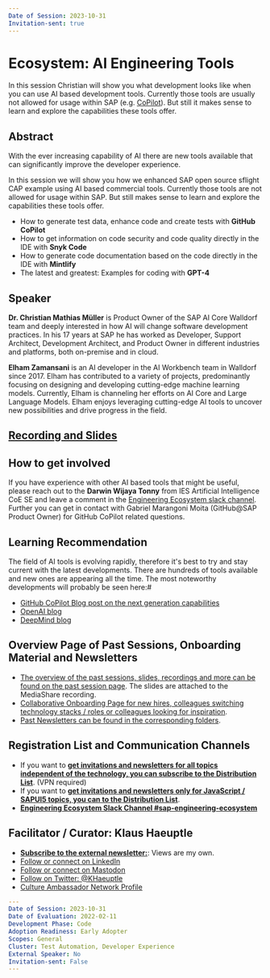 ```yaml
---
Date of Session: 2023-10-31
Invitation-sent: true
---
```



# Ecosystem: AI Engineering Tools

In this session Christian will show you what development looks like when you can use AI based development tools.
Currently those tools are usually not allowed for usage within SAP (e.g. [CoPilot](https://sap.stackenterprise.co/questions/3729)). But still it makes sense to learn and explore the capabilities these tools offer.

## Abstract

With the ever increasing capability of AI there are new tools available that can significantly improve the developer experience.

In this session we will show you how we enhanced SAP open source sflight CAP example using AI based commercial tools.
Currently those tools are not allowed for usage within SAP. But still makes sense to learn and explore the capabilities these tools offer.

- How to generate test data, enhance code and create tests with **GitHub CoPilot**
- How to get information on code security and code quality directly in the IDE with **Snyk Code**
- How to generate code documentation based on the code directly in the IDE with **Mintlify**
- The latest and greatest: Examples for coding with **GPT-4**

## Speaker

**Dr. Christian Mathias Müller** is Product Owner of the SAP AI Core Walldorf team and deeply interested in how AI will change software development practices. In his 17 years at SAP he has worked as Developer, Support Architect, Development Architect, and Product Owner in different industries and platforms, both on-premise and in cloud.

**Elham Zamansani** is an AI developer in the AI Workbench team in Walldorf since 2017. Elham has contributed to a variety of projects, predominantly focusing on designing and developing cutting-edge machine learning models. Currently, Elham is channeling her efforts on AI Core and Large Language Models. Elham enjoys leveraging cutting-edge AI tools to uncover new possibilities and drive progress in the field.

## [Recording and Slides](https://video.sap.com/media/t/1_jsm1857n/145787301)

## How to get involved

If you have experience with other AI based tools that might be useful, please reach out to the **Darwin Wijaya Tonny** from IES Artificial Intelligence CoE SE and leave a comment in the [Engineering Ecosystem slack channel][Slack]. 
Further you can get in contact with Gabriel Marangoni Moita (GitHub@SAP Product Owner) for GitHub CoPilot related questions.

## Learning Recommendation

The field of AI tools is evolving rapidly, therefore it's best to try and stay current with the latest developments. There are hundreds of tools available and new ones are appearing all the time. The most noteworthy developments will probably be seen here:#

- [GitHub CoPilot Blog post on the next generation capabilities](https://github.blog/2023-03-22-github-copilot-x-the-ai-powered-developer-experience/)
- [OpenAI blog](https://openai.com/blog)
- [DeepMind blog](https://www.deepmind.com/blog)

## Overview Page of Past Sessions, Onboarding Material and Newsletters

- [The overview of the past sessions, slides, recordings and more can be found on the past session page][Recordings].  The slides are attached to the MediaShare recording.
- [Collaborative Onboarding Page for new hires, colleagues switching technology stacks / roles or colleagues looking for inspiration](https://pages.github.tools.sap/Onboarding/Onboarding/#/).
- [Past Newsletters can be found in the corresponding folders](https://github.tools.sap/CloudNativeCulture/Ecosystem/tree/master/Newsletter).
 
## Registration List and Communication Channels

- If you want to **[get invitations and newsletters for all topics independent of
  the technology, you can subscribe to the Distribution List][DL]**. (VPN required)
- If you want to **[get invitations and newsletters only for JavaScript / SAPUI5
  topics, you can to the Distribution List][Event]**.
- **[Engineering Ecosystem Slack Channel #sap-engineering-ecosystem][Slack]**

[DL]: https://profiles.wdf.sap.corp/groups/5b7147227bcf84e8be00000f/users
[Event]: https://fiorilaunchpad-sapitcloud.dispatcher.hana.ondemand.com/sap/hana/uis/clients/ushell-app/shells/fiori/FioriLaunchpad.html#my-events&/ig=4328714
[Recordings]: https://github.tools.sap/CloudNativeCulture/Ecosystem/blob/master/Sessions/PastSessions.md
[Slack]: https://my.slack.com/archives/CSP54NFPZ

## Facilitator / Curator: Klaus Haeuptle

- [**Subscribe to the external newsletter:**](https://ecosystem4engineering.substack.com/p/collaboration-on-improving): Views are my own.
- [Follow or connect on LinkedIn](https://www.linkedin.com/in/klaus-h%C3%A4uptle-951a0349/)
- [Follow or connect on Mastodon](https://saptodon.org/@klaushaeuptle#)
- [Follow on Twitter: @KHaeuptle](https://twitter.com/KHaeuptle)
- [Culture Ambassador Network Profile](https://jam4.sapjam.com/discussions/VwPmzklBNtL6YJgQcx0Bnj)


[Slack]: https://my.slack.com/archives/CSP54NFPZ

```yaml
---
Date of Session: 2023-10-31
Date of Evaluation: 2022-02-11
Development Phase: Code
Adoption Readiness: Early Adopter
Scopes: General
Cluster: Test Automation, Developer Experience
External Speaker: No
Invitation-sent: False
---